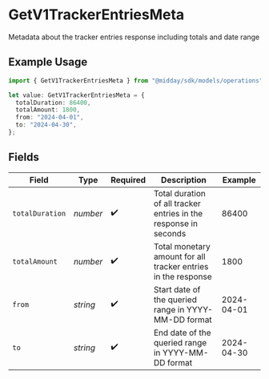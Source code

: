 # GetV1TrackerEntriesMeta

Metadata about the tracker entries response including totals and date range

## Example Usage

```typescript
import { GetV1TrackerEntriesMeta } from "@midday/sdk/models/operations";

let value: GetV1TrackerEntriesMeta = {
  totalDuration: 86400,
  totalAmount: 1800,
  from: "2024-04-01",
  to: "2024-04-30",
};
```

## Fields

| Field                                                            | Type                                                             | Required                                                         | Description                                                      | Example                                                          |
| ---------------------------------------------------------------- | ---------------------------------------------------------------- | ---------------------------------------------------------------- | ---------------------------------------------------------------- | ---------------------------------------------------------------- |
| `totalDuration`                                                  | *number*                                                         | :heavy_check_mark:                                               | Total duration of all tracker entries in the response in seconds | 86400                                                            |
| `totalAmount`                                                    | *number*                                                         | :heavy_check_mark:                                               | Total monetary amount for all tracker entries in the response    | 1800                                                             |
| `from`                                                           | *string*                                                         | :heavy_check_mark:                                               | Start date of the queried range in YYYY-MM-DD format             | 2024-04-01                                                       |
| `to`                                                             | *string*                                                         | :heavy_check_mark:                                               | End date of the queried range in YYYY-MM-DD format               | 2024-04-30                                                       |